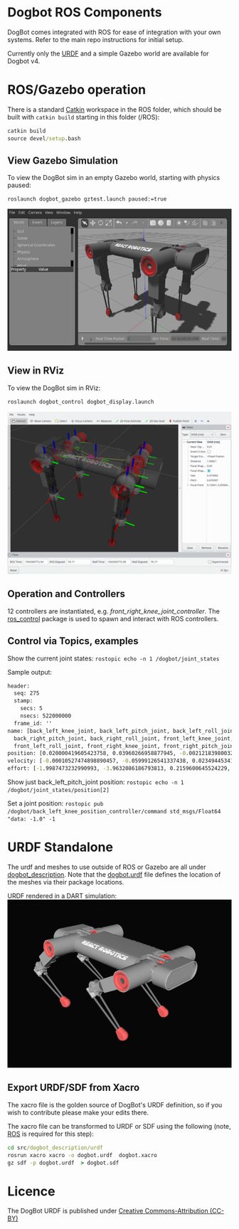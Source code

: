 # Dogbot ROS Components

DogBot comes integrated with ROS for ease of integration with your own systems.  Refer to the main repo instructions for initial setup.

Currently only the [URDF] and a simple Gazebo world are available for Dogbot v4.

# ROS/Gazebo operation

There is a standard [Catkin] workspace in the ROS folder, which should be built with `catkin build` starting in this folder (/ROS):

```bat
catkin build
source devel/setup.bash
```

## View Gazebo Simulation

To view the DogBot sim in an empty Gazebo world, starting with physics paused:
```bat
roslaunch dogbot_gazebo gztest.launch paused:=true
```
![Gazebo DogBot screenshot](../Library/dogbot.gazebo.png "DogBot model in empty Gazebo sim world")

## View in RViz

To view the DogBot sim in RViz:

```bat
roslaunch dogbot_control dogbot_display.launch
```
![RViz DogBot screenshot](../Library/dogbot.rviz.png "DogBot model in ROS RViz")

## Operation and Controllers

12 controllers are instantiated, e.g. *front_right_knee_joint_controller*.  The [ros_control](http://wiki.ros.org/controller_manager) package is used to spawn and interact with ROS controllers.

## Control via Topics, examples

Show the current joint states: `rostopic echo -n 1 /dogbot/joint_states`

Sample output:
```bat
header: 
  seq: 275
  stamp: 
    secs: 5
    nsecs: 522000000
  frame_id: ''
name: [back_left_knee_joint, back_left_pitch_joint, back_left_roll_joint, back_right_knee_joint,
  back_right_pitch_joint, back_right_roll_joint, front_left_knee_joint, front_left_pitch_joint,
  front_left_roll_joint, front_right_knee_joint, front_right_pitch_joint, front_right_roll_joint]
position: [0.020000419605423758, 0.03960266958877945, -0.0021218398003215455, -0.020096095475635956, -0.03995880800641327, -0.0020628490909162522, 0.0200019894204555, 0.03961782316169771, 0.0016096084972598845, -0.02000122878676258, -0.039996863856661236, 0.001510764174433632]
velocity: [-0.00010527474898890457, -0.05999126541337438, 0.023494453417636632, 0.024105068535168438, 0.04700492130402434, 0.023240957414999482, -0.000596922913247722, -0.06022548838329635, -0.02402541894243887, 0.00034265343684009887, 0.0589492922375771, -0.02414196012983796]
effort: [-1.9987473232990993, -3.9632086186793813, 0.2159600645524229, 1.7079086119966114, 4.153585637851531, 0.2098364155584953, -1.9894945655073215, -3.969541821735767, -0.16152798434854176, 1.995826089237962, 4.006421853246422, -0.15152127120776626]
```

Show just back_left_pitch_joint position: `rostopic echo -n 1 /dogbot/joint_states/position[2]`

Set a joint position: `rostopic pub /dogbot/back_left_knee_position_controller/command std_msgs/Float64 "data: -1.0" -1`

# URDF Standalone

The urdf and meshes to use outside of ROS or Gazebo are all under [dogbot_description](src/dogbot_description).  Note that the [dogbot.urdf](src/dogbot_description/urdf/dogbot.urdf) file defines the location of the meshes via their package locations.

URDF rendered in a DART simulation:
![DART DogBot screenshot](../Library/dogbot.dart.png "DogBot model in DART simulation")

## Export URDF/SDF from Xacro

The xacro file is the golden source of DogBot's URDF definition, so if you wish to contribute please make your edits there.

The xacro file can be transformed to URDF or SDF using the following (note, [ROS] is required for this step):
```bat
cd src/dogbot_description/urdf
rosrun xacro xacro -o dogbot.urdf  dogbot.xacro
gz sdf -p dogbot.urdf  > dogbot.sdf
```

[URDF]: http://wiki.ros.org/urdf
[boilerplate]: https://github.com/davetcoleman/ros_control_boilerplate
[ROS]: http://www.ros.org
[Catkin]: https://catkin-tools.readthedocs.io/en/latest/index.html

# Licence

The DogBot URDF is published under [Creative Commons-Attribution (CC-BY)](https://creativecommons.org/licenses/by/4.0/)


